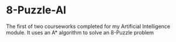 # 8-Puzzle-AI
The first of two courseworks completed for my Artificial Intelligence module. It uses an A* algorithm to solve an 8-Puzzle problem

